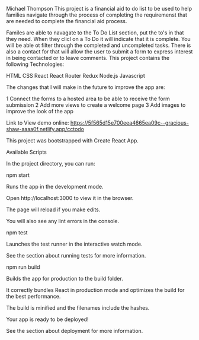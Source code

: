 Michael Thompson
This project is a financial aid to do list to be used to help families navigate through the process of completing the requiremenst that are needed to complete the financial aid process.

Familes are able to navagate to the To Do List section, put the to's in that they need. When they clicl on a To Do it will indicate that it is complete. You will be able ot filter through the completed and uncompleted tasks. There is also a contact for that will allow the user to submit a form to express interest in being contacted or to leave comments.
This project contains the following Technologies:

HTML 
CSS React
React
Router
Redux
Node.js 
Javascript

The changes that I will make in the future to improve the app are:

1 Connect the forms to a hosted area to be able to receive the form submission
2 Add more views to create a welcome page
3 Add images to improve the look of the app

Link to View demo online: https://5f565d15e700eea4665ea09c--gracious-shaw-aaaa0f.netlify.app/cctodo

This project was bootstrapped with Create React App.

Available Scripts

In the project directory, you can run:

npm start

Runs the app in the development mode.

Open http://localhost:3000 to view it in the browser.

The page will reload if you make edits.

You will also see any lint errors in the console.

npm test

Launches the test runner in the interactive watch mode.

See the section about running tests for more information.

npm run build

Builds the app for production to the build folder.

It correctly bundles React in production mode and optimizes the build for the best performance.

The build is minified and the filenames include the hashes.

Your app is ready to be deployed!

See the section about deployment for more information.
